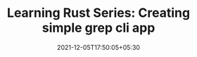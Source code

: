 ---
title: "Learning Rust Series: Creating simple grep cli app"
date: 2021-12-05T17:50:05+05:30
slug: "rr-rust-2"
draft: true
toc: false
tags:
  - cargo
  - rust
---